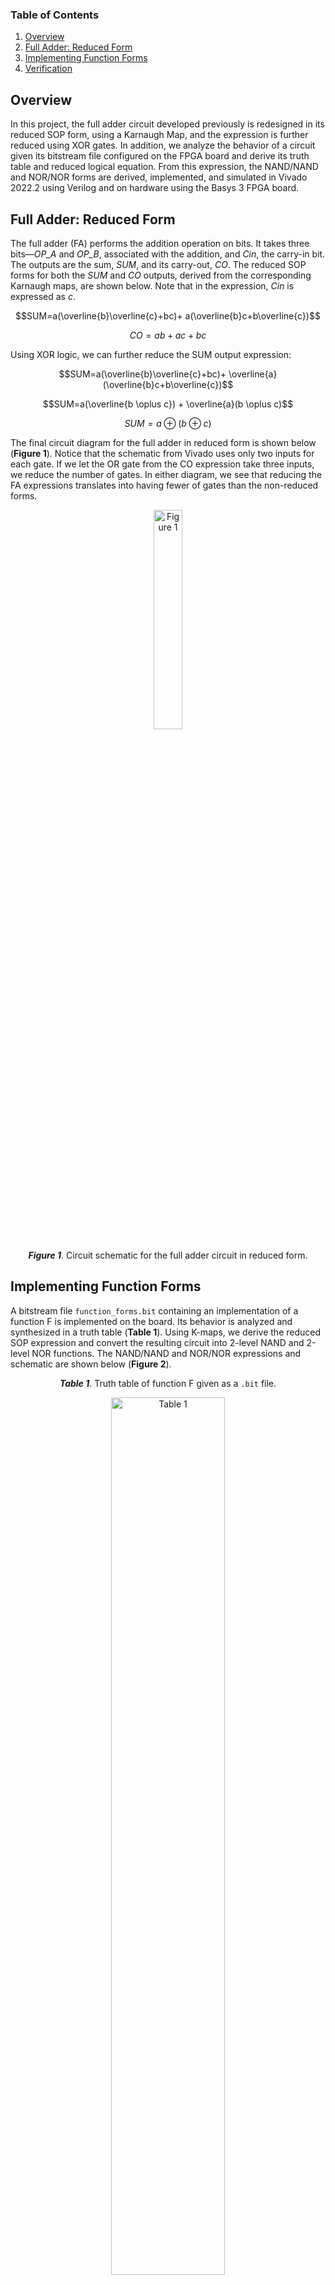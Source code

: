 ### Table of Contents
1. [Overview](#overview)
2. [Full Adder: Reduced Form](#full-adder-reduced-form)
3. [Implementing Function Forms](#implementing-function-forms)
4. [Verification](#verification)

## Overview

In this project, the full adder circuit developed previously is redesigned in its reduced SOP form, using a Karnaugh Map, and the expression is further reduced using XOR gates. In addition, we analyze the behavior of a circuit given its bitstream file configured on the FPGA board and derive its truth table and reduced logical equation. From this expression, the NAND/NAND and NOR/NOR forms are derived, implemented, and simulated in Vivado 2022.2 using Verilog and on hardware using the Basys 3 FPGA board.

## Full Adder: Reduced Form

The full adder (FA) performs the addition operation on bits. It takes three bits—*OP_A* and *OP_B*, associated with the addition, and *Cin*, the carry-in bit. The outputs are the sum, *SUM*, and its carry-out, *CO*. The reduced SOP forms for both the *SUM* and *CO* outputs, derived from the corresponding Karnaugh maps, are shown below. Note that in the expression, *Cin* is expressed as $c$.

$$SUM=a(\overline{b}\overline{c}+bc)+ a(\overline{b}c+b\overline{c})$$

$$CO=ab+ac+bc$$

Using XOR logic, we can further reduce the SUM output expression:

$$SUM=a(\overline{b}\overline{c}+bc)+ \overline{a}(\overline{b}c+b\overline{c})$$

$$SUM=a(\overline{b \oplus c}) + \overline{a}(b \oplus c)$$

$$SUM=a\oplus(b \oplus c)$$

The final circuit diagram for the full adder in reduced form is shown below (**Figure 1**). Notice that the schematic from Vivado uses only two inputs for each gate. If we let the OR gate from the CO expression take three inputs, we reduce the number of gates. In either diagram, we see that reducing the FA expressions translates into having fewer of gates than the non-reduced forms.

<p align="center">
    <img src="" 
    width=30%    
    alt="Figure 1"/>
</p>

<p align="center"><b><i>Figure 1</i></b>. Circuit schematic for the full adder circuit in reduced form.</p>

## Implementing Function Forms

A bitstream file `function_forms.bit` containing an implementation of a function F is implemented on the board. Its behavior is analyzed and synthesized in a truth table (**Table 1**). Using K-maps, we derive the reduced SOP expression and convert the resulting circuit into 2-level NAND and 2-level NOR functions. The NAND/NAND and NOR/NOR expressions and schematic are shown below (**Figure 2**).

<p align="center"><b><i>Table 1</i></b>. Truth table of function F given as a <code>.bit</code> file.</p>

<p align="center">
    <img src="" 
    width=60%    
    alt="Table 1"/>
</p>

<p align="center">
    <img src="" 
    width=60%    
    alt="Figure 2"/>
</p>

<p align="center"><b><i>Figure 2</i></b>. Combined NAND/NAND and NOR/NOR circuit schematic for function.</p>

## Verification 

For the full-adder implementation, all input combinations from the truth table were simulated using Vivado iSim. The waveform output is shown below (**Figure 3**). Notice that the waveform is a square wave with a “low” value for a logical 0 and a “high” value for a logical 1.

<p align="center">
    <img src="" 
    width=90%    
    alt="Figure 3"/>
</p>

<p align="center"><b><i>Figure 3</i></b>. iSim waveform output for full adder circuit.</p>

For the function F expressed in NAND/NAND and NOR/NOR forms, eight cases—i.e., the combinations with indexes 0, 1, 4, 5, 8, 9, 12, and 13—from the truth table (**Table 1**) were simulated (**Figure 4**) and on the board. 

<p align="center">
    <img src="" 
    width=90%    
    alt="Figure 4"/>
</p>

<p align="center"><b><i>Figure 4</i></b>. iSim waveform output for unknown circuit.</p>

As we see from the simulation output, all input combinations result in the correct output for the full adder and the function F. This can be verified with the truth tables.